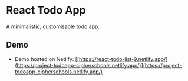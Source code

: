 # React Todo App

A minimalistic, customisable todo app.

## Demo

- Demo hosted on Netlify: [[https://react-todo-list-9.netlify.app/](https://project-todoapp-cipherschools.netlify.app/)](https://project-todoapp-cipherschools.netlify.app/)

